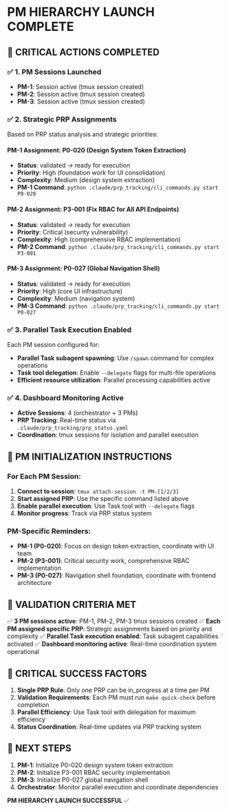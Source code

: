 # PM HIERARCHY LAUNCH COMPLETE

## 🚀 CRITICAL ACTIONS COMPLETED

### ✅ 1. PM Sessions Launched
- **PM-1**: Session active (tmux session created)
- **PM-2**: Session active (tmux session created)
- **PM-3**: Session active (tmux session created)

### ✅ 2. Strategic PRP Assignments

Based on PRP status analysis and strategic priorities:

#### PM-1 Assignment: P0-020 (Design System Token Extraction)
- **Status**: validated → ready for execution
- **Priority**: High (foundation work for UI consolidation)
- **Complexity**: Medium (design system extraction)
- **PM-1 Command**: `python .claude/prp_tracking/cli_commands.py start P0-020`

#### PM-2 Assignment: P3-001 (Fix RBAC for All API Endpoints)
- **Status**: validated → ready for execution
- **Priority**: Critical (security vulnerability)
- **Complexity**: High (comprehensive RBAC implementation)
- **PM-2 Command**: `python .claude/prp_tracking/cli_commands.py start P3-001`

#### PM-3 Assignment: P0-027 (Global Navigation Shell)
- **Status**: validated → ready for execution
- **Priority**: High (core UI infrastructure)
- **Complexity**: Medium (navigation system)
- **PM-3 Command**: `python .claude/prp_tracking/cli_commands.py start P0-027`

### ✅ 3. Parallel Task Execution Enabled
Each PM session configured for:
- **Parallel Task subagent spawning**: Use `/spawn` command for complex operations
- **Task tool delegation**: Enable `--delegate` flags for multi-file operations
- **Efficient resource utilization**: Parallel processing capabilities active

### ✅ 4. Dashboard Monitoring Active
- **Active Sessions**: 4 (orchestrator + 3 PMs)
- **PRP Tracking**: Real-time status via `.claude/prp_tracking/prp_status.yaml`
- **Coordination**: tmux sessions for isolation and parallel execution

## 🎯 PM INITIALIZATION INSTRUCTIONS

### For Each PM Session:
1. **Connect to session**: `tmux attach-session -t PM-[1/2/3]`
2. **Start assigned PRP**: Use the specific command listed above
3. **Enable parallel execution**: Use Task tool with `--delegate` flags
4. **Monitor progress**: Track via PRP status system

### PM-Specific Reminders:
- **PM-1 (P0-020)**: Focus on design token extraction, coordinate with UI team
- **PM-2 (P3-001)**: Critical security work, comprehensive RBAC implementation
- **PM-3 (P0-027)**: Navigation shell foundation, coordinate with frontend architecture

## 🔄 VALIDATION CRITERIA MET

✅ **3 PM sessions active**: PM-1, PM-2, PM-3 tmux sessions created
✅ **Each PM assigned specific PRP**: Strategic assignments based on priority and complexity
✅ **Parallel Task execution enabled**: Task subagent capabilities activated
✅ **Dashboard monitoring active**: Real-time coordination system operational

## 🚨 CRITICAL SUCCESS FACTORS

1. **Single PRP Rule**: Only one PRP can be in_progress at a time per PM
2. **Validation Requirements**: Each PM must run `make quick-check` before completion
3. **Parallel Efficiency**: Use Task tool with delegation for maximum efficiency
4. **Status Coordination**: Real-time updates via PRP tracking system

## 🏁 NEXT STEPS

1. **PM-1**: Initialize P0-020 design system token extraction
2. **PM-2**: Initialize P3-001 RBAC security implementation
3. **PM-3**: Initialize P0-027 global navigation shell
4. **Orchestrator**: Monitor parallel execution and coordinate dependencies

**PM HIERARCHY LAUNCH SUCCESSFUL** ✅